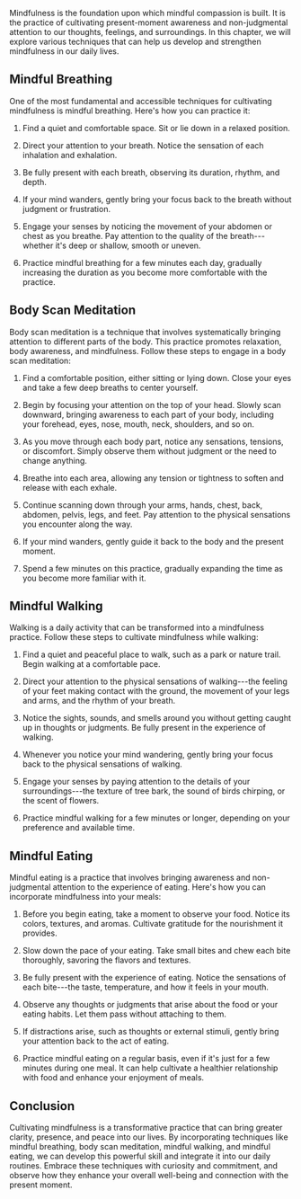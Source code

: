 
Mindfulness is the foundation upon which mindful compassion is built. It is the practice of cultivating present-moment awareness and non-judgmental attention to our thoughts, feelings, and surroundings. In this chapter, we will explore various techniques that can help us develop and strengthen mindfulness in our daily lives.

Mindful Breathing
-----------------

One of the most fundamental and accessible techniques for cultivating mindfulness is mindful breathing. Here's how you can practice it:

1. Find a quiet and comfortable space. Sit or lie down in a relaxed position.

2. Direct your attention to your breath. Notice the sensation of each inhalation and exhalation.

3. Be fully present with each breath, observing its duration, rhythm, and depth.

4. If your mind wanders, gently bring your focus back to the breath without judgment or frustration.

5. Engage your senses by noticing the movement of your abdomen or chest as you breathe. Pay attention to the quality of the breath---whether it's deep or shallow, smooth or uneven.

6. Practice mindful breathing for a few minutes each day, gradually increasing the duration as you become more comfortable with the practice.

Body Scan Meditation
--------------------

Body scan meditation is a technique that involves systematically bringing attention to different parts of the body. This practice promotes relaxation, body awareness, and mindfulness. Follow these steps to engage in a body scan meditation:

1. Find a comfortable position, either sitting or lying down. Close your eyes and take a few deep breaths to center yourself.

2. Begin by focusing your attention on the top of your head. Slowly scan downward, bringing awareness to each part of your body, including your forehead, eyes, nose, mouth, neck, shoulders, and so on.

3. As you move through each body part, notice any sensations, tensions, or discomfort. Simply observe them without judgment or the need to change anything.

4. Breathe into each area, allowing any tension or tightness to soften and release with each exhale.

5. Continue scanning down through your arms, hands, chest, back, abdomen, pelvis, legs, and feet. Pay attention to the physical sensations you encounter along the way.

6. If your mind wanders, gently guide it back to the body and the present moment.

7. Spend a few minutes on this practice, gradually expanding the time as you become more familiar with it.

Mindful Walking
---------------

Walking is a daily activity that can be transformed into a mindfulness practice. Follow these steps to cultivate mindfulness while walking:

1. Find a quiet and peaceful place to walk, such as a park or nature trail. Begin walking at a comfortable pace.

2. Direct your attention to the physical sensations of walking---the feeling of your feet making contact with the ground, the movement of your legs and arms, and the rhythm of your breath.

3. Notice the sights, sounds, and smells around you without getting caught up in thoughts or judgments. Be fully present in the experience of walking.

4. Whenever you notice your mind wandering, gently bring your focus back to the physical sensations of walking.

5. Engage your senses by paying attention to the details of your surroundings---the texture of tree bark, the sound of birds chirping, or the scent of flowers.

6. Practice mindful walking for a few minutes or longer, depending on your preference and available time.

Mindful Eating
--------------

Mindful eating is a practice that involves bringing awareness and non-judgmental attention to the experience of eating. Here's how you can incorporate mindfulness into your meals:

1. Before you begin eating, take a moment to observe your food. Notice its colors, textures, and aromas. Cultivate gratitude for the nourishment it provides.

2. Slow down the pace of your eating. Take small bites and chew each bite thoroughly, savoring the flavors and textures.

3. Be fully present with the experience of eating. Notice the sensations of each bite---the taste, temperature, and how it feels in your mouth.

4. Observe any thoughts or judgments that arise about the food or your eating habits. Let them pass without attaching to them.

5. If distractions arise, such as thoughts or external stimuli, gently bring your attention back to the act of eating.

6. Practice mindful eating on a regular basis, even if it's just for a few minutes during one meal. It can help cultivate a healthier relationship with food and enhance your enjoyment of meals.

Conclusion
----------

Cultivating mindfulness is a transformative practice that can bring greater clarity, presence, and peace into our lives. By incorporating techniques like mindful breathing, body scan meditation, mindful walking, and mindful eating, we can develop this powerful skill and integrate it into our daily routines. Embrace these techniques with curiosity and commitment, and observe how they enhance your overall well-being and connection with the present moment.
